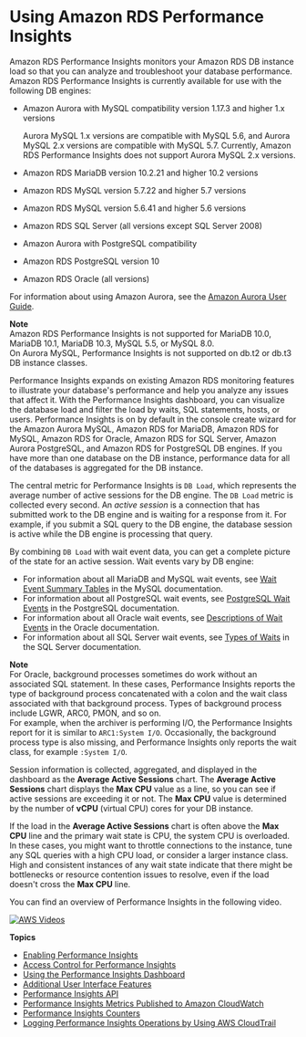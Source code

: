 # Using Amazon RDS Performance Insights<a name="USER_PerfInsights"></a>

Amazon RDS Performance Insights monitors your Amazon RDS DB instance load so that you can analyze and troubleshoot your database performance\. Amazon RDS Performance Insights is currently available for use with the following DB engines:
+ Amazon Aurora with MySQL compatibility version 1\.17\.3 and higher 1\.x versions

  Aurora MySQL 1\.x versions are compatible with MySQL 5\.6, and Aurora MySQL 2\.x versions are compatible with MySQL 5\.7\. Currently, Amazon RDS Performance Insights does not support Aurora MySQL 2\.x versions\.
+ Amazon RDS MariaDB version 10\.2\.21 and higher 10\.2 versions
+ Amazon RDS MySQL version 5\.7\.22 and higher 5\.7 versions
+ Amazon RDS MySQL version 5\.6\.41 and higher 5\.6 versions
+ Amazon RDS SQL Server \(all versions except SQL Server 2008\)
+ Amazon Aurora with PostgreSQL compatibility
+ Amazon RDS PostgreSQL version 10
+ Amazon RDS Oracle \(all versions\)

For information about using Amazon Aurora, see the [Amazon Aurora User Guide](https://docs.aws.amazon.com/AmazonRDS/latest/AuroraUserGuide/CHAP_AuroraOverview.html)\.

**Note**  
Amazon RDS Performance Insights is not supported for MariaDB 10\.0, MariaDB 10\.1, MariaDB 10\.3, MySQL 5\.5, or MySQL 8\.0\.  
On Aurora MySQL, Performance Insights is not supported on db\.t2 or db\.t3 DB instance classes\.

Performance Insights expands on existing Amazon RDS monitoring features to illustrate your database's performance and help you analyze any issues that affect it\. With the Performance Insights dashboard, you can visualize the database load and filter the load by waits, SQL statements, hosts, or users\. Performance Insights is on by default in the console create wizard for the Amazon Aurora MySQL, Amazon RDS for MariaDB, Amazon RDS for MySQL, Amazon RDS for Oracle, Amazon RDS for SQL Server, Amazon Aurora PostgreSQL, and Amazon RDS for PostgreSQL DB engines\. If you have more than one database on the DB instance, performance data for all of the databases is aggregated for the DB instance\. 

The central metric for Performance Insights is `DB Load`, which represents the average number of active sessions for the DB engine\. The `DB Load` metric is collected every second\. An *active session* is a connection that has submitted work to the DB engine and is waiting for a response from it\. For example, if you submit a SQL query to the DB engine, the database session is active while the DB engine is processing that query\. 

By combining `DB Load` with wait event data, you can get a complete picture of the state for an active session\. Wait events vary by DB engine: 
+ For information about all MariaDB and MySQL wait events, see [Wait Event Summary Tables](https://dev.mysql.com/doc/refman/5.7/en/wait-summary-tables.html) in the MySQL documentation\.
+ For information about all PostgreSQL wait events, see [PostgreSQL Wait Events](https://www.postgresql.org/docs/10/static/monitoring-stats.html#WAIT-EVENT-TABLE) in the PostgreSQL documentation\.
+ For information about all Oracle wait events, see [ Descriptions of Wait Events](https://docs.oracle.com/database/121/REFRN/GUID-2FDDFAA4-24D0-4B80-A157-A907AF5C68E2.htm#REFRN-GUID-2FDDFAA4-24D0-4B80-A157-A907AF5C68E2) in the Oracle documentation\.
+ For information about all SQL Server wait events, see [ Types of Waits](https://docs.microsoft.com/en-us/sql/relational-databases/system-dynamic-management-views/sys-dm-os-wait-stats-transact-sql?view=sql-server-2017#WaitTypes) in the SQL Server documentation\.

**Note**  
For Oracle, background processes sometimes do work without an associated SQL statement\. In these cases, Performance Insights reports the type of background process concatenated with a colon and the wait class associated with that background process\. Types of background process include LGWR, ARC0, PMON, and so on\.   
For example, when the archiver is performing I/O, the Performance Insights report for it is similar to `ARC1:System I/O`\. Occasionally, the background process type is also missing, and Performance Insights only reports the wait class, for example `:System I/O`\.

Session information is collected, aggregated, and displayed in the dashboard as the **Average Active Sessions** chart\. The **Average Active Sessions** chart displays the **Max CPU** value as a line, so you can see if active sessions are exceeding it or not\. The **Max CPU** value is determined by the number of **vCPU** \(virtual CPU\) cores for your DB instance\. 

If the load in the **Average Active Sessions** chart is often above the **Max CPU** line and the primary wait state is CPU, the system CPU is overloaded\. In these cases, you might want to throttle connections to the instance, tune any SQL queries with a high CPU load, or consider a larger instance class\. High and consistent instances of any wait state indicate that there might be bottlenecks or resource contention issues to resolve, even if the load doesn't cross the **Max CPU** line\.

You can find an overview of Performance Insights in the following video\.

[![AWS Videos](http://img.youtube.com/vi/yOeWcPBT458/0.jpg)](http://www.youtube.com/watch?v=yOeWcPBT458)

**Topics**
+ [Enabling Performance Insights](USER_PerfInsights.Enabling.md)
+ [Access Control for Performance Insights](USER_PerfInsights.access-control.md)
+ [Using the Performance Insights Dashboard](USER_PerfInsights.UsingDashboard.md)
+ [Additional User Interface Features](USER_PerfInsights.UIcontrols.md)
+ [Performance Insights API](USER_PerfInsights.API.md)
+ [Performance Insights Metrics Published to Amazon CloudWatch](USER_PerfInsights.Cloudwatch.md)
+ [Performance Insights Counters](USER_PerfInsights_Counters.md)
+ [Logging Performance Insights Operations by Using AWS CloudTrail](USER_PerfInsights.CloudTrail.md)
